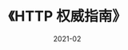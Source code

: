 ---
title: 《HTTP 权威指南》
page: readings
score: 3
comment: 过时内容较多，某些地方介绍的也不够详细。适合选择性快速过一遍
date: 2021-02
douban: https://book.douban.com/subject/10746113/
tags: 
- 计算机
---